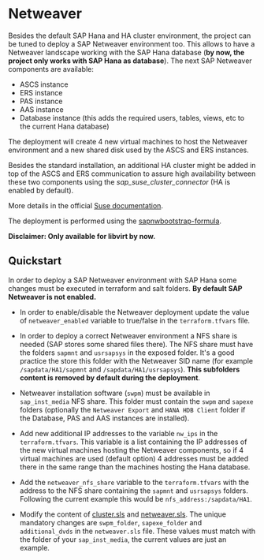 # Netweaver

Besides the default SAP Hana and HA cluster environment, the project can be tuned to deploy a SAP Netweaver environment too. This allows to have a Netweaver landscape working with the SAP Hana database (**by now, the project only works with SAP Hana as database**). The next SAP Netweaver components are available:
- ASCS instance
- ERS instance
- PAS instance
- AAS instance
- Database instance (this adds the required users, tables, views, etc to the current Hana database)

The deployment will create 4 new virtual machines to host the Netweaver environment and a new shared disk used by the ASCS and ERS instances.

Besides the standard installation, an additional HA cluster might be added in top of the ASCS and ERS communication to assure high availability between these two components using the *sap_suse_cluster_connector* (HA is enabled by default).

More details in the official [Suse documentation](https://www.suse.com/media/white-paper/sap_netweaver_availability_cluster_740_setup_guide.pdf?_ga=2.211949268.1511104453.1571203291-1421744106.1546416539).

The deployment is performed using the [sapnwbootstrap-formula](https://github.com/SUSE/sapnwbootstrap-formula).

**Disclaimer: Only available for libvirt by now.**

## Quickstart

In order to deploy a SAP Netweaver environment with SAP Hana some changes must be executed in terraform and salt folders. **By default SAP Netweaver is not enabled.**

- In order to enable/disable the Netweaver deployment update the value of `netweaver_enabled` variable to true/false in the `terraform.tfvars` file.

- In order to deploy a correct Netweaver environment a NFS share is needed (SAP stores some shared files there). The NFS share must have the folders `sapmnt` and `usrsapsys` in the exposed folder. It's a good practice the store this folder with the Netweaver SID name (for example `/sapdata/HA1/sapmnt` and `/sapdata/HA1/usrsapsys`). **This subfolders content is removed by default during the deployment**.

- Netweaver installation software (`swpm`) must be available in `sap_inst_media` NFS share. This folder must contain the `swpm` and `sapexe` folders (optionally the `Netweaver Export` and `HANA HDB Client` folder if the Database, PAS and AAS instances are installed).

- Add new additional IP addresses to the variable `nw_ips` in the `terraform.tfvars`. This variable is a list containing the IP addresses of the new virtual machines hosting the Netweaver components, so if 4 virtual machines are used (default option) 4 addresses must be added there in the same range than the machines hosting the Hana database.

- Add the `netweaver_nfs_share` variable to the `terraform.tfvars` with the address to the NFS share containing the `sapmnt` and `usrsapsys` folders. Following the current example this would be `nfs_address:/sapdata/HA1`.

- Modify the content of [cluster.sls](../salt/netweaver_node/files/pillar/cluster.sls) and [netweaver.sls](../salt/netweaver_node/files/pillar/netweaver.sls). The unique mandatory changes are `swpm_folder`, `sapexe_folder` and `additional_dvds` in the `netweaver.sls` file. These values must match with the folder of your `sap_inst_media`, the current values are just an example.
